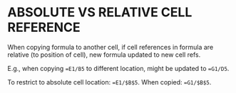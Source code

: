 # ABSOLUTE VS RELATIVE CELL REFERENCE

When copying formula to another cell, if cell references in formula are relative (to position of cell), new formula updated to new cell refs.

E.g., when copying `=E1/B5` to different location, might be updated to `=G1/D5`.

To restrict to absolute cell location: `=E1/$B$5`. When copied: `=G1/$B$5`.
